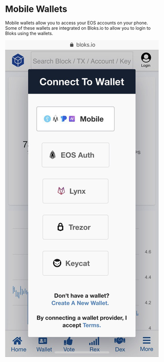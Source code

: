 # Mobile Wallets

Mobile wallets allow you to access your EOS accounts on your phone. Some of these wallets are integrated on Bloks.io to allow you to login to Bloks using the wallets.



![](../../.gitbook/assets/image%20%2829%29.png)

